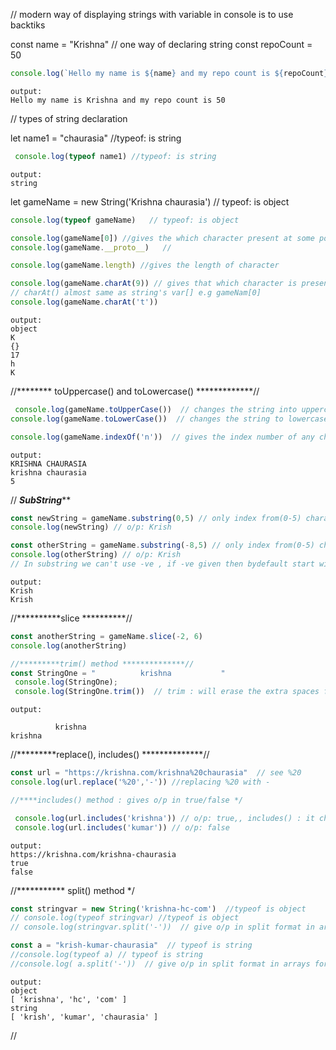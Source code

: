 // modern way of displaying strings with variable in console is to use backtiks ` `

const name = "Krishna"   // one way of declaring string
const repoCount = 50 
```javascript
console.log(`Hello my name is ${name} and my repo count is ${repoCount}`) // this way of displaying data is called string interpolation
```
```
output:
Hello my name is Krishna and my repo count is 50
```

// types of string declaration 

 let name1 = "chaurasia" //typeof: is string
 ```javascript
  console.log(typeof name1) //typeof: is string
  ```
  ```
  output:
  string
  ```
 let gameName = new String('Krishna chaurasia') // typeof: is object

 ```javascript
 console.log(typeof gameName)   // typeof: is object

 console.log(gameName[0]) //gives the which character present at some position
 console.log(gameName.__proto__)   //

console.log(gameName.length) //gives the length of character

console.log(gameName.charAt(9)) // gives that which character is present at some position; 
// charAt() almost same as string's var[] e.g gameNam[0]
 console.log(gameName.charAt('t'))  
```
```
output:
object
K
{}
17
h
K
```

//******** toUppercase() and toLowercase() *************//

```javascript
 console.log(gameName.toUpperCase())  // changes the string into uppercase
console.log(gameName.toLowerCase())  // changes the string to lowercase

console.log(gameName.indexOf('n'))  // gives the index number of any character in string
```
```
output:
KRISHNA CHAURASIA
krishna chaurasia
5
```
 

  // ***************SubString*****************
```javascript
const newString = gameName.substring(0,5) // only index from(0-5) character will pass in new string
console.log(newString) // o/p: Krish  

const otherString = gameName.substring(-8,5) // only index from(0-5) character will pass in new string
console.log(otherString) // o/p: Krish   
// In substring we can't use -ve , if -ve given then bydefault start with index 0  
```
```
output: 
Krish
Krish
```

//**********slice **********//
```javascript
const anotherString = gameName.slice(-2, 6)
console.log(anotherString) 

//*********trim() method **************//
const StringOne = "          krishna           "
 console.log(StringOne);
 console.log(StringOne.trim())  // trim : will erase the extra spaces from left and right side
```
```
output:

          krishna
krishna
```

//*********replace(), includes() **************//
```javascript
const url = "https://krishna.com/krishna%20chaurasia"  // see %20
console.log(url.replace('%20','-')) //replacing %20 with -

//****includes() method : gives o/p in true/false */

 console.log(url.includes('krishna')) // o/p: true,, includes() : it checks whether 'krishna' is included ot not
 console.log(url.includes('kumar')) // o/p: false
```
```
output:
https://krishna.com/krishna-chaurasia
true
false
```

//*********** split() method */
```javascript
const stringvar = new String('krishna-hc-com')  //typeof is object
// console.log(typeof stringvar) //typeof is object
// console.log(stringvar.split('-'))  // give o/p in split format in arrays form, but typeof stringvar.split('-') is still object

const a = "krish-kumar-chaurasia"  // typeof is string
//console.log(typeof a) // typeof is string
//console.log( a.split('-'))  // give o/p in split format in arrays form, but typeof a.split('-') becomes object
```
```
output:
object
[ 'krishna', 'hc', 'com' ]
string
[ 'krish', 'kumar', 'chaurasia' ]
```

//








